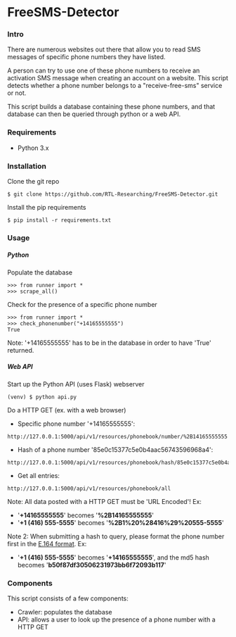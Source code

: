 # FreeSMS-Detector
### Intro
There are numerous websites out there that allow you to read SMS messages of specific phone numbers they have listed.

A person can try to use one of these phone numbers to receive an activation SMS message when creating an account on a website.
This script detects whether a phone number belongs to a "receive-free-sms" service or not.

This script builds a database containing these phone numbers, and that database can then be queried through python or a web API.

### Requirements
* Python 3.x

### Installation
Clone the git repo
```
$ git clone https://github.com/RTL-Researching/FreeSMS-Detector.git
```

Install the pip requirements
```
$ pip install -r requirements.txt
```
### Usage

##### Python

Populate the database
```
>>> from runner import *
>>> scrape_all()
```

Check for the presence of a specific phone number
```
>>> from runner import *
>>> check_phonenumber("+14165555555")
True
```

Note: '+14165555555' has to be in the database in order to have 'True' returned.

##### Web API

Start up the Python API (uses Flask) webserver
```
(venv) $ python api.py
```

Do a HTTP GET (ex. with a web browser)
* Specific phone number '+14165555555':
```
http://127.0.0.1:5000/api/v1/resources/phonebook/number/%2B14165555555
```
* Hash of a phone number '85e0c15377c5e0b4aac56743596968a4':
```
http://127.0.0.1:5000/api/v1/resources/phonebook/hash/85e0c15377c5e0b4aac56743596968a4
```
* Get all entries:
```
http://127.0.0.1:5000/api/v1/resources/phonebook/all
```

Note: All data posted with a HTTP GET must be 'URL Encoded'!
Ex:
* '**+14165555555**' becomes '**%2B14165555555**'
* '**+1 (416) 555-5555**' becomes '**%2B1%20%28416%29%20555-5555**'

Note 2: When submitting a hash to query, please format the phone number first in the [E.164 format](https://en.wikipedia.org/wiki/E.164).
Ex:
* '**+1 (416) 555-5555**' becomes '**+14165555555**', and the md5 hash becomes '**b50f87df30506231973bb6f72093b117**'

### Components
This script consists of a few components:

* Crawler: populates the database
* API: allows a user to look up the presence of a phone number with a HTTP GET
